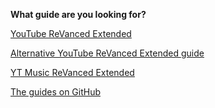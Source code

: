 **What guide are you looking for?**

[YouTube ReVanced Extended](https://www.reddit.com/r/revancedextended/wiki/yt-guide/)

[Alternative YouTube ReVanced Extended guide](https://www.reddit.com/r/revancedextended/comments/12vxggr/revanced_extended_guide_for_beginners/)

[YT Music ReVanced Extended](https://www.reddit.com/r/revancedextended/wiki/ytm-guide/)

[The guides on GitHub](https://github.com/inotia00/revanced-documentation#revanced-extended-documentation)